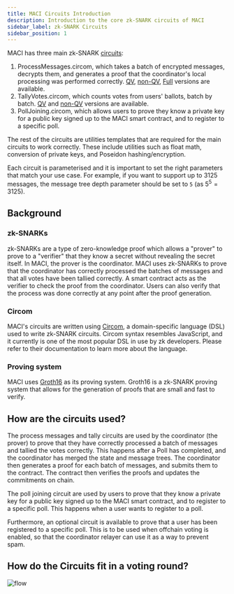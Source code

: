 ```yaml
---
title: MACI Circuits Introduction
description: Introduction to the core zk-SNARK circuits of MACI
sidebar_label: zk-SNARK Circuits
sidebar_position: 1
---
```


MACI has three main zk-SNARK [circuits](https://github.com/privacy-scaling-explorations/maci/tree/dev/packages/circuits):

1. ProcessMessages.circom, which takes a batch of encrypted messages, decrypts them, and generates a proof that the coordinator's local processing was performed correctly. [QV](https://github.com/privacy-scaling-explorations/maci/blob/dev/circuits/circom/coordinator/qv/MessageProcessor.circom), [non-QV](https://github.com/privacy-scaling-explorations/maci/blob/dev/circuits/circom/coordinator/non-qv/MessageProcessor.circom), [Full](https://github.com/privacy-scaling-explorations/maci/blob/dev/circuits/circom/coordinator/full/MessageProcessor.circom) versions are available.
2. TallyVotes.circom, which counts votes from users' ballots, batch by batch. [QV](https://github.com/privacy-scaling-explorations/maci/blob/dev/circuits/circom/coordinator/qv/VoteTally.circom) and [non-QV](https://github.com/privacy-scaling-explorations/maci/blob/dev/circuits/circom/coordinator/non-qv/VoteTally.circom) versions are available.
3. PollJoining.circom, which allows users to prove they know a private key for a public key signed up to the MACI smart contract, and to register to a specific poll.

The rest of the circuits are utilities templates that are required for the main circuits to work correctly. These include utilities such as float math, conversion of private keys, and Poseidon hashing/encryption.

Each circuit is parameterised and it is important to set the right parameters that match your use case. For example, if you want to support up to 3125 messages, the message tree depth parameter should be set to `5` (as $5^5 = 3125$).

## Background

### zk-SNARKs

zk-SNARKs are a type of zero-knowledge proof which allows a "prover" to prove to a "verifier" that they know a secret without revealing the secret itself. In MACI, the prover is the coordinator. MACI uses zk-SNARKs to prove that the coordinator has correctly processed the batches of messages and that all votes have been tallied correctly. A smart contract acts as the verifier to check the proof from the coordinator. Users can also verify that the process was done correctly at any point after the proof generation.

### Circom

MACI's circuits are written using [Circom](https://docs.circom.io/), a domain-specific language (DSL) used to write zk-SNARK circuits. Circom syntax resembles JavaScript, and it currently is one of the most popular DSL in use by zk developers. Please refer to their documentation to learn more about the language.

### Proving system

MACI uses [Groth16](https://eprint.iacr.org/2016/260.pdf) as its proving system. Groth16 is a zk-SNARK proving system that allows for the generation of proofs that are small and fast to verify.

## How are the circuits used?

The process messages and tally circuits are used by the coordinator (the prover) to prove that they have correctly processed a batch of messages and tallied the votes correctly. This happens after a Poll has completed, and the coordinator has merged the state and message trees. The coordinator then generates a proof for each batch of messages, and submits them to the contract. The contract then verifies the proofs and updates the commitments on chain.

The poll joining circuit are used by users to prove that they know a private key for a public key signed up to the MACI smart contract, and to register to a specific poll. This happens when a user wants to register to a poll.

Furthermore, an optional circuit is available to prove that a user has been registered to a specific poll. This is to be used when offchain voting is enabled, so that the coordinator relayer can use it as a way to prevent spam.

## How do the Circuits fit in a voting round?

![flow](/img/circuits/processingAfterPollEnds.svg)
